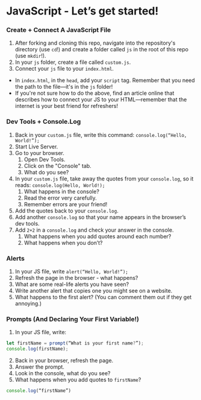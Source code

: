 # JavaScript - Let’s get started!

### Create + Connect A JavaScript File

1. After forking and cloning this repo, navigate into the repository's directory (use `cd`!) and create a folder called `js` in the root of this repo (use `mkdir`!).
2. In your `js` folder, create a file called `custom.js`.
3. Connect your `js` file to your `index.html`. 

- In `index.html`, in the `head`, add your `script` tag. Remember that you need the path to the file—it's in the `js` folder!
- If you're not sure how to do the above, find an article online that describes how to connect your JS to your HTML—remember that the internet is your best friend for refreshers!

### Dev Tools + Console.Log

1. Back in your `custom.js` file, write this command: `console.log(“Hello, World!”);`
2. Start Live Server.
3. Go to your browser.
   1. Open Dev Tools.
   2. Click on the "Console" tab.
   3. What do you see?
4. In your `custom.js` file, take away the quotes from your `console.log`, so it reads: `console.log(Hello, World!);`
   1. What happens in the console?
   2. Read the error very carefully.
   3. Remember errors are your friend!
5. Add the quotes back to your `console.log`.
6. Add another `console.log` so that your name appears in the browser’s dev tools.
7. Add `2+2` in a `console.log` and check your answer in the console.
   1. What happens when you add quotes around each number?
   2. What happens when you don’t?

### Alerts

1. In your JS file, write `alert(“Hello, World!”);`
2. Refresh the page in the browser - what happens?
3. What are some real-life alerts you have seen?
4. Write another alert that copies one you might see on a website.
5. What happens to the first alert? (You can comment them out if they get annoying.)

### Prompts (And Declaring Your First Variable!)

1. In your JS file, write:

```javascript
let firstName = prompt(“What is your first name?”);
console.log(firstName);
```

2. Back in your browser, refresh the page.
3. Answer the prompt.
4. Look in the console, what do you see?
5. What happens when you add quotes to `firstName`?

``` javascript
console.log(“firstName”)
```
